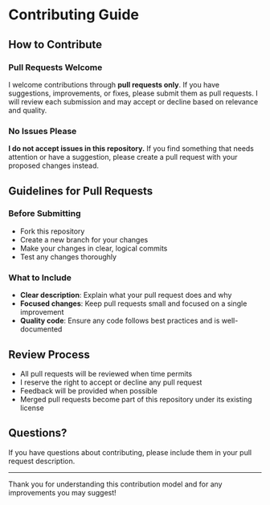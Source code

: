 # Contributing Guide

## How to Contribute

### Pull Requests Welcome

I welcome contributions through **pull requests only**. If you have suggestions, improvements, or fixes, please submit them as pull requests. I will review each submission and may accept or decline based on relevance and quality.

### No Issues Please

**I do not accept issues in this repository.** If you find something that needs attention or have a suggestion, please create a pull request with your proposed changes instead.

## Guidelines for Pull Requests

### Before Submitting

- Fork this repository
- Create a new branch for your changes
- Make your changes in clear, logical commits
- Test any changes thoroughly

### What to Include

- **Clear description**: Explain what your pull request does and why
- **Focused changes**: Keep pull requests small and focused on a single improvement
- **Quality code**: Ensure any code follows best practices and is well-documented

## Review Process

- All pull requests will be reviewed when time permits
- I reserve the right to accept or decline any pull request
- Feedback will be provided when possible
- Merged pull requests become part of this repository under its existing license

## Questions?

If you have questions about contributing, please include them in your pull request description.

---

Thank you for understanding this contribution model and for any improvements you may suggest!
